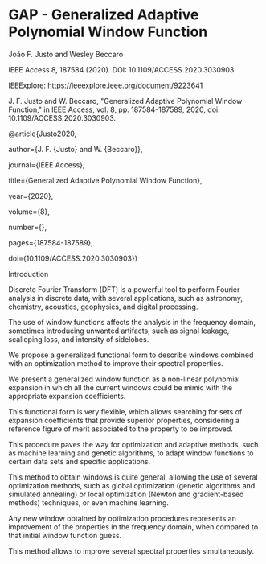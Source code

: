 # GAP - Generalized Adaptive Polynomial Window Function

João F. Justo and Wesley Beccaro 

IEEE Access 8, 187584 (2020).  DOI: 10.1109/ACCESS.2020.3030903

IEEExplore: https://ieeexplore.ieee.org/document/9223641


J. F. Justo and W. Beccaro, "Generalized Adaptive Polynomial Window Function," in IEEE Access, vol. 8, pp. 187584-187589, 2020, doi: 10.1109/ACCESS.2020.3030903.

@article{Justo2020,

  author={J. F. {Justo} and W. {Beccaro}},
  
  journal={IEEE Access}, 
  
  title={Generalized Adaptive Polynomial Window Function}, 
  
  year={2020},
  
  volume={8},
  
  number={},
  
  pages={187584-187589},
  
  doi={10.1109/ACCESS.2020.3030903}}



Introduction

Discrete Fourier Transform (DFT) is a powerful tool to perform Fourier analysis in discrete data, with several applications, such as astronomy, chemistry, acoustics, geophysics, and digital processing.

The use of window functions affects the analysis in the frequency domain, sometimes introducing unwanted artifacts, such as signal leakage, scalloping loss, and intensity of sidelobes.

We propose a generalized functional form to describe windows combined with an optimization method to improve their spectral properties.

We present a generalized window function as a non-linear polynomial expansion in which all the current windows could be mimic with the appropriate expansion coefficients. 

This functional form is very flexible, which allows searching for sets of expansion coefficients that provide superior properties, considering a reference figure of merit associated to the property to be improved. 

This procedure paves the way for optimization and adaptive methods, such as machine learning and genetic algorithms, to adapt window functions to certain data sets and specific applications. 

This method to obtain windows is quite general, allowing the use of several optimization methods, such as global optimization (genetic algorithms and simulated annealing) or local optimization (Newton and gradient-based methods) techniques, or even machine learning.

Any new window obtained by optimization procedures represents an improvement of the properties in the frequency domain, when compared to that initial window function guess.

This method allows to improve several spectral properties simultaneously.
